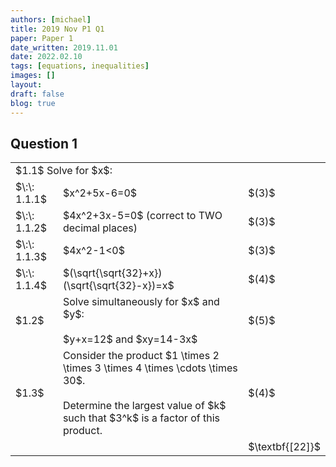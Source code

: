 ```yaml
---
authors: [michael]
title: 2019 Nov P1 Q1
paper: Paper 1
date_written: 2019.11.01
date: 2022.02.10
tags: [equations, inequalities]
images: []
layout:
draft: false
blog: true
---
```


## Question 1

<table class="border-collapse">
  <tbody>
    <tr>
      <td colSpan="3">$1.1$ Solve for $x$:</td>
    </tr> 
    <tr>   
      <td>$\:\: 1.1.1$</td>
      <td>$x^2+5x-6=0$</td>
      <td>$(3)$</td>
    </tr>
    <tr>
      <td>$\:\: 1.1.2$</td>
      <td>$4x^2+3x-5=0$ (correct to TWO decimal places)</td>
      <td>$(3)$</td>
    </tr>
    <tr>
      <td>$\:\: 1.1.3$</td>
      <td>$4x^2-1<0$</td>
      <td>$(3)$</td>
    </tr>
    <tr>
      <td>$\:\: 1.1.4$</td>
      <td>$(\sqrt{\sqrt{32}+x})(\sqrt{\sqrt{32}-x})=x$</td>
      <td>$(4)$</td>
    </tr>
    <tr></tr>
    <tr>
      <td>$1.2$</td>
      <td rowSpan="2">Solve simultaneously for $x$ and $y$:<br></br>$y+x=12$ and $xy=14-3x$</td>
      <td>$(5)$</td>
    </tr>
    <tr></tr>
    <tr>
      <td>$1.3$</td>
      <td rowSpan="2">Consider the product $1 \times 2 \times 3 \times 4 \times \cdots \times 30$.<br></br>Determine the largest value of $k$ such that $3^k$ is a factor of this product.</td>
      <td>$(4)$</td>
    </tr> 
    <tr></tr>
    <tr>
      <td></td>
      <td></td>
      <td>$\textbf{[22]}$</td>
    </tr>
  </tbody>
</table>
